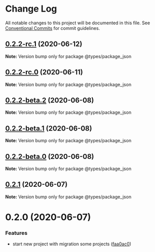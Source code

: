 # Change Log

All notable changes to this project will be documented in this file.
See [Conventional Commits](https://conventionalcommits.org) for commit guidelines.

## [0.2.2-rc.1](https://github.com/kamontat/kcutils/compare/@types/package_json@0.2.2-rc.0...@types/package_json@0.2.2-rc.1) (2020-06-12)

**Note:** Version bump only for package @types/package_json





## [0.2.2-rc.0](https://github.com/kamontat/kcutils/compare/@types/package_json@0.2.2-beta.2...@types/package_json@0.2.2-rc.0) (2020-06-11)

**Note:** Version bump only for package @types/package_json





## [0.2.2-beta.2](https://github.com/kamontat/kcutils/compare/@types/package_json@0.2.2-beta.1...@types/package_json@0.2.2-beta.2) (2020-06-08)

**Note:** Version bump only for package @types/package_json





## [0.2.2-beta.1](https://github.com/kamontat/kcutils/compare/@types/package_json@0.2.2-beta.0...@types/package_json@0.2.2-beta.1) (2020-06-08)

**Note:** Version bump only for package @types/package_json





## [0.2.2-beta.0](https://github.com/kamontat/kcutils/compare/@types/package_json@0.2.1...@types/package_json@0.2.2-beta.0) (2020-06-08)

**Note:** Version bump only for package @types/package_json





## [0.2.1](https://github.com/kamontat/kcutils/compare/@types/package_json@0.2.0...@types/package_json@0.2.1) (2020-06-07)

**Note:** Version bump only for package @types/package_json





# 0.2.0 (2020-06-07)


### Features

* start new project with migration some projects ([faa0ac0](https://github.com/kamontat/kcutils/commit/faa0ac00d95421af7540936e98f619475d3e5532))
